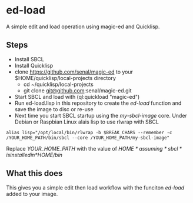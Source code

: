 # ed-load
A simple edit and load operation using magic-ed and Quicklisp.

## Steps

+ Install SBCL
+ Install Quicklisp
+ clone https://github.com/senal/magic-ed to your $HOME/quicklisp/local-projects directory
  + cd ~/quicklisp/local-projects
  + git clone git@github.com:senal/magic-ed.git
+ Start SBCL and load with (ql:quickload "magic-ed")
+ Run ed-load.lisp in this repository to create the *ed-load* function and save the image to disc or re-use
+ Next time you start SBCL startup using the *my-sbcl-image* core. Under Debian or Raspbian Linux alais lisp to use rlwrap with SBCL

```shell
alias lisp="/opt/local/bin/rlwrap -b $BREAK_CHARS --remember -c /YOUR_HOME_PATH/bin/sbcl --core /YOUR_HOME_PATH/my-sbcl-image"
```
Replace *YOUR_HOME_PATH* with the value of *$HOME* assuming *sbcl* is installed in *$HOME/bin*

## What this does

This gives you a simple edit then load workflow with the funciton *ed-load* added to your image.

